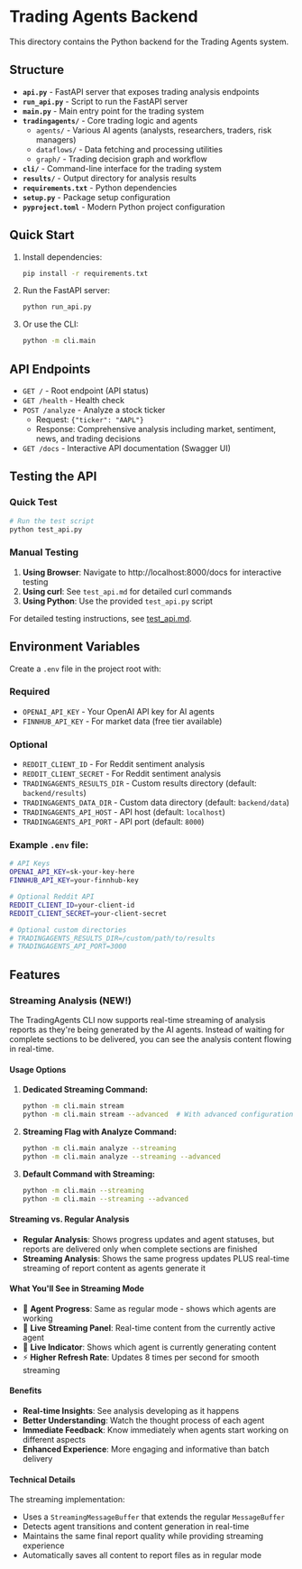 # Trading Agents Backend

This directory contains the Python backend for the Trading Agents system.

## Structure

- **`api.py`** - FastAPI server that exposes trading analysis endpoints
- **`run_api.py`** - Script to run the FastAPI server
- **`main.py`** - Main entry point for the trading system
- **`tradingagents/`** - Core trading logic and agents
  - `agents/` - Various AI agents (analysts, researchers, traders, risk managers)
  - `dataflows/` - Data fetching and processing utilities
  - `graph/` - Trading decision graph and workflow
- **`cli/`** - Command-line interface for the trading system
- **`results/`** - Output directory for analysis results
- **`requirements.txt`** - Python dependencies
- **`setup.py`** - Package setup configuration
- **`pyproject.toml`** - Modern Python project configuration

## Quick Start

1. Install dependencies:
   ```bash
   pip install -r requirements.txt
   ```

2. Run the FastAPI server:
   ```bash
   python run_api.py
   ```

3. Or use the CLI:
   ```bash
   python -m cli.main
   ```

## API Endpoints

- `GET /` - Root endpoint (API status)
- `GET /health` - Health check
- `POST /analyze` - Analyze a stock ticker
  - Request: `{"ticker": "AAPL"}`
  - Response: Comprehensive analysis including market, sentiment, news, and trading decisions
- `GET /docs` - Interactive API documentation (Swagger UI)

## Testing the API

### Quick Test
```bash
# Run the test script
python test_api.py
```

### Manual Testing
1. **Using Browser**: Navigate to http://localhost:8000/docs for interactive testing
2. **Using curl**: See `test_api.md` for detailed curl commands
3. **Using Python**: Use the provided `test_api.py` script

For detailed testing instructions, see [test_api.md](test_api.md).

## Environment Variables

Create a `.env` file in the project root with:

### Required
- `OPENAI_API_KEY` - Your OpenAI API key for AI agents
- `FINNHUB_API_KEY` - For market data (free tier available)

### Optional
- `REDDIT_CLIENT_ID` - For Reddit sentiment analysis
- `REDDIT_CLIENT_SECRET` - For Reddit sentiment analysis
- `TRADINGAGENTS_RESULTS_DIR` - Custom results directory (default: `backend/results`)
- `TRADINGAGENTS_DATA_DIR` - Custom data directory (default: `backend/data`)
- `TRADINGAGENTS_API_HOST` - API host (default: `localhost`)
- `TRADINGAGENTS_API_PORT` - API port (default: `8000`)

### Example `.env` file:
```bash
# API Keys
OPENAI_API_KEY=sk-your-key-here
FINNHUB_API_KEY=your-finnhub-key

# Optional Reddit API
REDDIT_CLIENT_ID=your-client-id
REDDIT_CLIENT_SECRET=your-client-secret

# Optional custom directories
# TRADINGAGENTS_RESULTS_DIR=/custom/path/to/results
# TRADINGAGENTS_API_PORT=3000
```

## Features

### Streaming Analysis (NEW!)

The TradingAgents CLI now supports real-time streaming of analysis reports as they're being generated by the AI agents. Instead of waiting for complete sections to be delivered, you can see the analysis content flowing in real-time.

#### Usage Options

1. **Dedicated Streaming Command:**
   ```bash
   python -m cli.main stream
   python -m cli.main stream --advanced  # With advanced configuration
   ```

2. **Streaming Flag with Analyze Command:**
   ```bash
   python -m cli.main analyze --streaming
   python -m cli.main analyze --streaming --advanced
   ```

3. **Default Command with Streaming:**
   ```bash
   python -m cli.main --streaming
   python -m cli.main --streaming --advanced
   ```

#### Streaming vs. Regular Analysis

- **Regular Analysis**: Shows progress updates and agent statuses, but reports are delivered only when complete sections are finished
- **Streaming Analysis**: Shows the same progress updates PLUS real-time streaming of report content as agents generate it

#### What You'll See in Streaming Mode

- 🔄 **Agent Progress**: Same as regular mode - shows which agents are working
- 📡 **Live Streaming Panel**: Real-time content from the currently active agent
- 🔴 **Live Indicator**: Shows which agent is currently generating content
- ⚡ **Higher Refresh Rate**: Updates 8 times per second for smooth streaming

#### Benefits

- **Real-time Insights**: See analysis developing as it happens
- **Better Understanding**: Watch the thought process of each agent
- **Immediate Feedback**: Know immediately when agents start working on different aspects
- **Enhanced Experience**: More engaging and informative than batch delivery

#### Technical Details

The streaming implementation:
- Uses a `StreamingMessageBuffer` that extends the regular `MessageBuffer`
- Detects agent transitions and content generation in real-time
- Maintains the same final report quality while providing streaming experience
- Automatically saves all content to report files as in regular mode 